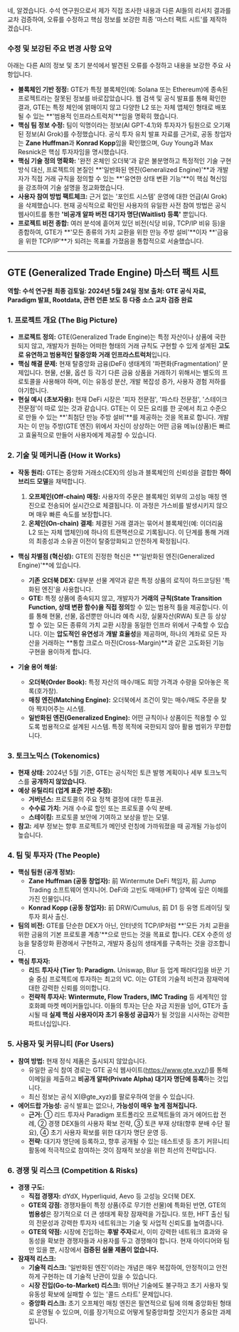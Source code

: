네, 알겠습니다. 수석 연구원으로서 제가 직접 조사한 내용과 다른 AI들의 리서치 결과를 교차 검증하여, 오류를 수정하고 핵심 정보를 보강한 최종 '마스터 팩트 시트'를 제작하겠습니다.

### **수정 및 보강된 주요 변경 사항 요약**

아래는 다른 AI의 정보 및 초기 분석에서 발견된 오류를 수정하고 내용을 보강한 주요 사항입니다.

*   **블록체인 기반 정정:** GTE가 특정 블록체인(예: Solana 또는 Ethereum)에 종속된 프로젝트라는 잘못된 정보를 바로잡았습니다. 웹 검색 및 공식 발표를 통해 확인한 결과, GTE는 특정 체인에 얽매이지 않고 다양한 L2 또는 자체 앱체인 형태로 배포될 수 있는 **'범용적 인프라스트럭처'**임을 명확히 했습니다.
*   **핵심 팀 정보 수정:** 팀이 익명이라는 정보(AI GPT-4.1)와 투자자가 팀원으로 오기재된 정보(AI Grok)를 수정했습니다. 공식 투자 유치 발표 자료를 근거로, 공동 창업자는 **Zane Huffman**과 **Konrad Kopp**임을 확인했으며, Guy Young과 Max Resnick은 핵심 투자자임을 명시했습니다.
*   **핵심 기술 정의 명확화:** '완전 온체인 오더북'과 같은 불분명하고 특정적인 기술 구현 방식 대신, 프로젝트의 본질인 **'일반화된 엔진(Generalized Engine)'**과 개발자가 직접 거래 규칙을 정의할 수 있는 **'유연한 상태 변환 기능'**이 핵심 혁신임을 강조하여 기술 설명을 정교화했습니다.
*   **사용자 참여 방법 팩트체크:** 근거 없는 '포인트 시스템' 운영에 대한 언급(AI Grok)을 삭제했습니다. 현재 공식적으로 확인된 사용자의 유일한 사전 참여 방법은 공식 웹사이트를 통한 **'비공개 알파 버전 대기자 명단(Waitlist) 등록'** 뿐입니다.
*   **프로젝트 비전 종합:** 여러 분석에 흩어져 있던 비전(식당 비유, TCP/IP 비유 등)을 종합하여, GTE가 **'모든 종류의 가치 교환을 위한 만능 주방 설비'**이자 **'금융을 위한 TCP/IP'**가 되려는 목표를 가졌음을 통합적으로 서술했습니다.

---

## GTE (Generalized Trade Engine) 마스터 팩트 시트

**역할: 수석 연구원**
**최종 검토일: 2024년 5월 24일**
**정보 출처: GTE 공식 자료, Paradigm 발표, Rootdata, 관련 언론 보도 등 다중 소스 교차 검증 완료**

### **1. 프로젝트 개요 (The Big Picture)**

*   **프로젝트 정의:** GTE(Generalized Trade Engine)는 특정 자산이나 상품에 국한되지 않고, 개발자가 원하는 어떠한 형태의 거래 규칙도 구현할 수 있게 설계된 **고도로 유연하고 범용적인 탈중앙화 거래 인프라스트럭처**입니다.
*   **핵심 해결 문제:** 현재 탈중앙화 금융(DeFi) 생태계의 '파편화(Fragmentation)' 문제입니다. 현물, 선물, 옵션 등 각기 다른 금융 상품을 거래하기 위해서는 별도의 프로토콜을 사용해야 하며, 이는 유동성 분산, 개발 복잡성 증가, 사용자 경험 저하를 야기합니다.
*   **현실 예시 (초보자용):** 현재 DeFi 시장은 '피자 전문점', '파스타 전문점', '스테이크 전문점'이 따로 있는 것과 같습니다. GTE는 이 모든 요리를 한 곳에서 최고 수준으로 만들 수 있는 **'최첨단 만능 주방 설비'**를 제공하는 것을 목표로 합니다. 개발자는 이 만능 주방(GTE 엔진) 위에서 자신이 상상하는 어떤 금융 메뉴(상품)든 빠르고 효율적으로 만들어 사용자에게 제공할 수 있습니다.

### **2. 기술 및 메커니즘 (How it Works)**

*   **작동 원리:** GTE는 중앙화 거래소(CEX)의 성능과 블록체인의 신뢰성을 결합한 **하이브리드 모델**을 채택합니다.
    1.  **오프체인(Off-chain) 매칭:** 사용자의 주문은 블록체인 외부의 고성능 매칭 엔진으로 전송되어 실시간으로 체결됩니다. 이 과정은 가스비를 발생시키지 않으며 매우 빠른 속도를 보장합니다.
    2.  **온체인(On-chain) 결제:** 체결된 거래 결과는 묶어서 블록체인(예: 이더리움 L2 또는 자체 앱체인)에 하나의 트랜잭션으로 기록됩니다. 이 단계를 통해 거래의 최종성과 소유권 이전이 탈중앙화되고 안전하게 확정됩니다.

*   **핵심 차별점 (혁신성):** GTE의 진정한 혁신은 **'일반화된 엔진(Generalized Engine)'**에 있습니다.
    *   **기존 오더북 DEX:** 대부분 선물 계약과 같은 특정 상품의 로직이 하드코딩된 '특화된 엔진'을 사용합니다.
    *   **GTE:** 특정 상품에 종속되지 않고, 개발자가 **거래의 규칙(State Transition Function, 상태 변환 함수)을 직접 정의**할 수 있는 범용적 틀을 제공합니다. 이를 통해 현물, 선물, 옵션뿐만 아니라 예측 시장, 실물자산(RWA) 토큰 등 상상할 수 있는 모든 종류의 가치 교환 시장을 동일한 인프라 위에서 구축할 수 있습니다. 이는 **압도적인 유연성**과 **개발 효율성**을 제공하며, 하나의 계좌로 모든 자산을 거래하는 **통합 크로스 마진(Cross-Margin)**과 같은 고도화된 기능 구현을 용이하게 합니다.

*   **기술 용어 해설:**
    *   **오더북(Order Book):** 특정 자산의 매수/매도 희망 가격과 수량을 모아놓은 목록(호가창).
    *   **매칭 엔진(Matching Engine):** 오더북에서 조건이 맞는 매수/매도 주문을 찾아 짝지어주는 시스템.
    *   **일반화된 엔진(Generalized Engine):** 어떤 규칙이나 상품이든 적용할 수 있도록 범용적으로 설계된 시스템. 특정 목적에 국한되지 않아 활용 범위가 무한합니다.

### **3. 토크노믹스 (Tokenomics)**

*   **현재 상태:** 2024년 5월 기준, GTE는 공식적인 토큰 발행 계획이나 세부 토크노믹스를 **공개하지 않았습니다.**
*   **예상 유틸리티 (업계 표준 기반 추정):**
    *   **거버넌스:** 프로토콜의 주요 정책 결정에 대한 투표권.
    *   **수수료 가치:** 거래 수수료 할인 또는 프로토콜 수익 분배.
    *   **스테이킹:** 프로토콜 보안에 기여하고 보상을 받는 모델.
*   **참고:** 세부 정보는 향후 프로젝트가 메인넷 런칭에 가까워졌을 때 공개될 가능성이 높습니다.

### **4. 팀 및 투자자 (The People)**

*   **핵심 팀원 (공개 정보):**
    *   **Zane Huffman (공동 창업자):** 前 Wintermute DeFi 책임자, 前 Jump Trading 소프트웨어 엔지니어. DeFi와 고빈도 매매(HFT) 양쪽에 깊은 이해를 가진 인물입니다.
    *   **Konrad Kopp (공동 창업자):** 前 DRW/Cumulus, 前 D1 등 유명 트레이딩 및 투자 회사 출신.
*   **팀의 비전:** GTE를 단순한 DEX가 아닌, 인터넷의 TCP/IP처럼 **'모든 가치 교환을 위한 금융의 기본 프로토콜 계층'**으로 만드는 것을 목표로 합니다. CEX 수준의 성능을 탈중앙화 환경에서 구현하고, 개발자 중심의 생태계를 구축하는 것을 강조합니다.
*   **핵심 투자자:**
    *   **리드 투자사 (Tier 1): Paradigm.** Uniswap, Blur 등 업계 패러다임을 바꾼 기술 중심 프로젝트에 투자하는 최고의 VC. 이는 GTE의 기술적 비전과 잠재력에 대한 강력한 신뢰를 의미합니다.
    *   **전략적 투자사:** **Wintermute, Flow Traders, IMC Trading** 등 세계적인 암호화폐 마켓 메이커들입니다. 이들의 투자는 단순 자금 지원을 넘어, GTE가 출시될 때 **실제 핵심 사용자이자 초기 유동성 공급자**가 될 것임을 시사하는 강력한 파트너십입니다.

### **5. 사용자 및 커뮤니티 (For Users)**

*   **참여 방법:** 현재 정식 제품은 출시되지 않았습니다.
    *   유일한 공식 참여 경로는 GTE 공식 웹사이트(https://www.gte.xyz/)를 통해 이메일을 제출하고 **비공개 알파(Private Alpha) 대기자 명단에 등록**하는 것입니다.
    *   최신 정보는 공식 X(@gte_xyz)를 팔로우하여 얻을 수 있습니다.
*   **에어드랍 가능성:** 공식 발표는 없으나, **가능성이 매우 높게 점쳐집니다.**
    *   **근거:** ① 리드 투자사 Paradigm 포트폴리오 프로젝트들의 과거 에어드랍 전례, ② 경쟁 DEX들의 사용자 확보 전략, ③ 토큰 부재 상태(향후 분배 수단 필요), ④ 초기 사용자 확보를 위한 대기자 명단 운영 등.
    *   **전략:** 대기자 명단에 등록하고, 향후 공개될 수 있는 테스트넷 등 초기 커뮤니티 활동에 적극적으로 참여하는 것이 잠재적 보상을 위한 최선의 전략입니다.

### **6. 경쟁 및 리스크 (Competition & Risks)**

*   **경쟁 구도:**
    *   **직접 경쟁자:** dYdX, Hyperliquid, Aevo 등 고성능 오더북 DEX.
    *   **GTE의 강점:** 경쟁자들이 특정 상품(주로 무기한 선물)에 특화된 반면, GTE의 **범용성**은 장기적으로 더 큰 생태계 확장 잠재력을 가집니다. 또한, HFT 출신 팀의 전문성과 강력한 투자자 네트워크는 기술 및 사업적 신뢰도를 높여줍니다.
    *   **GTE의 약점:** 시장에 진입하는 **후발 주자**로서, 이미 강력한 네트워크 효과와 유동성을 확보한 경쟁자들과 사용자를 두고 경쟁해야 합니다. 현재 아이디어와 팀만 있을 뿐, 시장에서 **검증된 실물 제품이 없습니다.**
*   **잠재적 리스크:**
    *   **기술적 리스크:** '일반화된 엔진'이라는 개념은 매우 복잡하여, 안정적이고 안전하게 구현하는 데 기술적 난관이 있을 수 있습니다.
    *   **시장 진입(Go-to-Market) 리스크:** 뛰어난 기술에도 불구하고 초기 사용자 및 유동성 확보에 실패할 수 있는 '콜드 스타트' 문제입니다.
    *   **중앙화 리스크:** 초기 오프체인 매칭 엔진은 필연적으로 팀에 의해 중앙화된 형태로 운영될 수 있으며, 이를 장기적으로 어떻게 탈중앙화할 것인지가 중요한 과제입니다.